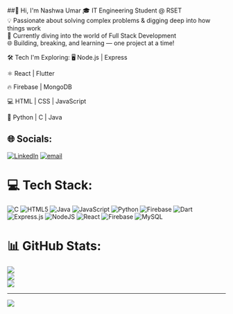 ##👋 Hi, I'm Nashwa Umar
🎓 IT Engineering Student @ RSET</br>
💡 Passionate about solving complex problems & digging deep into how things work</br>
🚀 Currently diving into the world of Full Stack Development</br>
🌐 Building, breaking, and learning — one project at a time!</br>

🛠️ Tech I'm Exploring:
🖥️ Node.js | Express

⚛️ React | Flutter

🔥 Firebase | MongoDB

💻 HTML | CSS | JavaScript

🧠 Python | C | Java


## 🌐 Socials:
[![LinkedIn](https://img.shields.io/badge/LinkedIn-%230077B5.svg?logo=linkedin&logoColor=white)](https://linkedin.com/in/nashwaumar) [![email](https://img.shields.io/badge/Email-D14836?logo=gmail&logoColor=white)](mailto:nashwxumar@gmail.com) 

# 💻 Tech Stack:
![C](https://img.shields.io/badge/c-%2300599C.svg?style=for-the-badge&logo=c&logoColor=white) ![HTML5](https://img.shields.io/badge/html5-%23E34F26.svg?style=for-the-badge&logo=html5&logoColor=white) ![Java](https://img.shields.io/badge/java-%23ED8B00.svg?style=for-the-badge&logo=openjdk&logoColor=white) ![JavaScript](https://img.shields.io/badge/javascript-%23323330.svg?style=for-the-badge&logo=javascript&logoColor=%23F7DF1E) ![Python](https://img.shields.io/badge/python-3670A0?style=for-the-badge&logo=python&logoColor=ffdd54) ![Firebase](https://img.shields.io/badge/firebase-%23039BE5.svg?style=for-the-badge&logo=firebase) ![Dart](https://img.shields.io/badge/dart-%230175C2.svg?style=for-the-badge&logo=dart&logoColor=white) ![Express.js](https://img.shields.io/badge/express.js-%23404d59.svg?style=for-the-badge&logo=express&logoColor=%2361DAFB) ![NodeJS](https://img.shields.io/badge/node.js-6DA55F?style=for-the-badge&logo=node.js&logoColor=white) ![React](https://img.shields.io/badge/react-%2320232a.svg?style=for-the-badge&logo=react&logoColor=%2361DAFB) ![Firebase](https://img.shields.io/badge/firebase-a08021?style=for-the-badge&logo=firebase&logoColor=ffcd34) ![MySQL](https://img.shields.io/badge/mysql-4479A1.svg?style=for-the-badge&logo=mysql&logoColor=white)
# 📊 GitHub Stats:
![](https://github-readme-stats.vercel.app/api?username=nashwaumar&theme=merko&hide_border=false&include_all_commits=false&count_private=false)<br/>
![](https://nirzak-streak-stats.vercel.app/?user=nashwaumar&theme=merko&hide_border=false)<br/>
![](https://github-readme-stats.vercel.app/api/top-langs/?username=nashwaumar&theme=merko&hide_border=false&include_all_commits=false&count_private=false&layout=compact)

---
[![](https://visitcount.itsvg.in/api?id=nashwaumar&icon=0&color=11)](https://visitcount.itsvg.in)

<!-- Proudly created with GPRM ( https://gprm.itsvg.in ) -->
